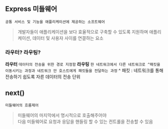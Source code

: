 ## Express 미들웨어
``` 공통 서비스 및 기능을 애플리케이션에 제공하는 소프트웨어 ```
> 개발자들이 애플리케이션을 보다 효율적으로 구축할 수 있도록 지원하며 애플리케이션, 데이터 및 사용자 사이를 연결하는 요소

### 라우터? 라우팅?
**라우터**
``` 데이터의 전송을 위한 경로 지정함 ```
**라우팅**
```한 네트워크에서 다른 네트워크로 ^패킷을 이동시키는 과정과 네트워크 안 호스트에게 패킷들을 전달하는 과정```
^ 패킷 : 네트워크를 통해 전송하기 쉽도록 자른 데이터의 전송 단위

## next()
``` 미들웨어의 흐름제어 ```
> 미들웨어의 마지막에서 명시적으로 호출해주어야 <br>
다음 미들웨어로 요청과 응답을 핸들링 할 수 있는 컨트롤을 전송할 수 있음